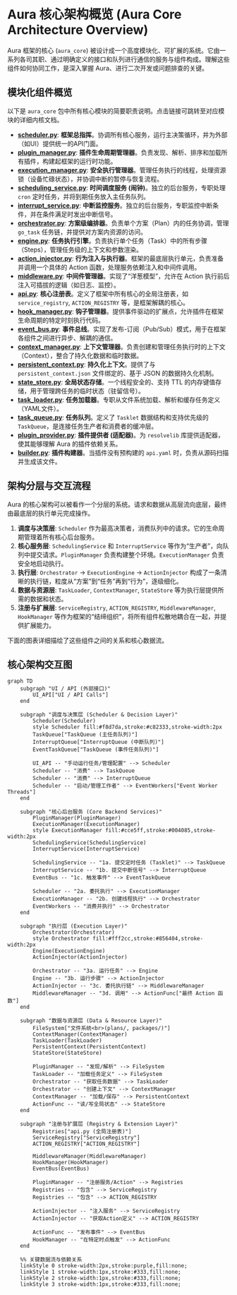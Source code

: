 
# **Aura 核心架构概览 (Aura Core Architecture Overview)**

Aura 框架的核心 (`aura_core`) 被设计成一个高度模块化、可扩展的系统。它由一系列各司其职、通过明确定义的接口和队列进行通信的服务与组件构成。理解这些组件如何协同工作，是深入掌握 Aura、进行二次开发或问题排查的关键。

## **模块化组件概览**

以下是 `aura_core` 包中所有核心模块的简要职责说明。点击链接可跳转至对应模块的详细内核文档。

*   **[scheduler.py](./scheduler.md)**: **框架总指挥**。协调所有核心服务，运行主决策循环，并为外部（如UI）提供统一的API门面。
*   **[plugin_manager.py](./plugin_manager.md)**: **插件生命周期管理器**。负责发现、解析、排序和加载所有插件，构建起框架的运行时功能。
*   **[execution_manager.py](./execution_manager.md)**: **安全执行管理器**。管理任务执行的线程，处理资源锁（设备忙碌状态），并协调中断的暂停与恢复流程。
*   **[scheduling_service.py](./scheduling_service.md)**: **时间调度服务 (闹钟)**。独立的后台服务，专职处理 `cron` 定时任务，并将到期任务放入主任务队列。
*   **[interrupt_service.py](./interrupt_service.md)**: **中断监控服务**。独立的后台服务，专职监控中断条件，并在条件满足时发出中断信号。
*   **[orchestrator.py](./orchestrator.md)**: **方案级编排器**。负责单个方案（Plan）内的任务协调，管理 `go_task` 任务链，并提供对方案内资源的访问。
*   **[engine.py](./engine.md)**: **任务执行引擎**。负责执行单个任务（Task）中的所有步骤（Steps），管理任务级的上下文和参数渲染。
*   **[action_injector.py](./action_injector.md)**: **行为注入与执行器**。框架的最底层执行单元，负责准备并调用一个具体的 Action 函数，处理服务依赖注入和中间件调用。
*   **[middleware.py](./middleware.md)**: **中间件管理器**。实现了“洋葱模型”，允许在 Action 执行前后注入可插拔的逻辑（如日志、监控）。
*   **[api.py](./api.md)**: **核心注册表**。定义了框架中所有核心的全局注册表，如 `service_registry`, `ACTION_REGISTRY` 等，是框架解耦的核心。
*   **[hook_manager.py](./hook_manager.md)**: **钩子管理器**。提供事件驱动的扩展点，允许插件在框架生命周期的特定时刻执行代码。
*   **[event_bus.py](./event_bus.md)**: **事件总线**。实现了发布-订阅（Pub/Sub）模式，用于在框架各组件之间进行异步、解耦的通信。
*   **[context_manager.py](./context_manager.md)**: **上下文管理器**。负责创建和管理任务执行时的上下文（Context），整合了持久化数据和临时数据。
*   **[persistent_context.py](./persistent_context.md)**: **持久化上下文**。提供了与 `persistent_context.json` 文件绑定的、基于 JSON 的数据持久化机制。
*   **[state_store.py](./state_store.md)**: **全局状态存储**。一个线程安全的、支持 TTL 的内存键值存储，用于管理跨任务的临时状态（驻留信号）。
*   **[task_loader.py](./task_loader.md)**: **任务加载器**。专职从文件系统加载、解析和缓存任务定义（YAML文件）。
*   **[task_queue.py](./task_queue.md)**: **任务队列**。定义了 `Tasklet` 数据结构和支持优先级的 `TaskQueue`，是连接任务生产者和消费者的缓冲层。
*   **[plugin_provider.py](./plugin_provider.md)**: **插件提供者 (适配器)**。为 `resolvelib` 库提供适配器，使其能够理解 Aura 的插件依赖关系。
*   **[builder.py](./builder.md)**: **插件构建器**。当插件没有预构建的 `api.yaml` 时，负责从源码扫描并生成该文件。

## **架构分层与交互流程**

Aura 的核心架构可以被看作一个分层的系统。请求和数据从高层流向底层，最终由最底层的执行单元完成操作。

1.  **调度与决策层**: `Scheduler` 作为最高决策者，消费队列中的请求。它的生命周期管理着所有核心后台服务。
2.  **核心服务层**: `SchedulingService` 和 `InterruptService` 等作为“生产者”，向队列中提交请求。`PluginManager` 负责构建整个环境。`ExecutionManager` 负责安全地启动执行。
3.  **执行层**: `Orchestrator` -> `ExecutionEngine` -> `ActionInjector` 构成了一条清晰的执行链，粒度从“方案”到“任务”再到“行为”，逐级细化。
4.  **数据与资源层**: `TaskLoader`, `ContextManager`, `StateStore` 等为执行层提供所需的数据和状态。
5.  **注册与扩展层**: `ServiceRegistry`, `ACTION_REGISTRY`, `MiddlewareManager`, `HookManager` 等作为框架的“结缔组织”，将所有组件松散地耦合在一起，并提供扩展能力。

下面的图表详细描绘了这些组件之间的关系和核心数据流。

## **核心架构交互图**

```mermaid
graph TD
    subgraph "UI / API (外部接口)"
        UI_API["UI / API Calls"]
    end

    subgraph "调度与决策层 (Scheduler & Decision Layer)"
        Scheduler(Scheduler)
        style Scheduler fill:#f8d7da,stroke:#c82333,stroke-width:2px
        TaskQueue["TaskQueue (主任务队列)"]
        InterruptQueue["InterruptQueue (中断队列)"]
        EventTaskQueue["TaskQueue (事件任务队列)"]
        
        UI_API -- "手动运行任务/管理配置" --> Scheduler
        Scheduler -- "消费" --> TaskQueue
        Scheduler -- "消费" --> InterruptQueue
        Scheduler -- "启动/管理工作者" --> EventWorkers["Event Worker Threads"]
    end

    subgraph "核心后台服务 (Core Backend Services)"
        PluginManager(PluginManager)
        ExecutionManager(ExecutionManager)
        style ExecutionManager fill:#cce5ff,stroke:#004085,stroke-width:2px
        SchedulingService(SchedulingService)
        InterruptService(InterruptService)
        
        SchedulingService -- "1a. 提交定时任务 (Tasklet)" --> TaskQueue
        InterruptService -- "1b. 提交中断信号" --> InterruptQueue
        EventBus -- "1c. 触发事件" --> EventTaskQueue
        
        Scheduler -- "2a. 委托执行" --> ExecutionManager
        ExecutionManager -- "2b. 创建线程执行" --> Orchestrator
        EventWorkers -- "消费并执行" --> Orchestrator
    end

    subgraph "执行层 (Execution Layer)"
        Orchestrator(Orchestrator)
        style Orchestrator fill:#fff2cc,stroke:#856404,stroke-width:2px
        Engine(ExecutionEngine)
        ActionInjector(ActionInjector)
        
        Orchestrator -- "3a. 运行任务" --> Engine
        Engine -- "3b. 运行步骤" --> ActionInjector
        ActionInjector -- "3c. 委托执行链" --> MiddlewareManager
        MiddlewareManager -- "3d. 调用" --> ActionFunc["最终 Action 函数"]
    end

    subgraph "数据与资源层 (Data & Resource Layer)"
        FileSystem["文件系统<br>(plans/, packages/)"]
        ContextManager(ContextManager)
        TaskLoader(TaskLoader)
        PersistentContext(PersistentContext)
        StateStore(StateStore)
        
        PluginManager -- "发现/解析" --> FileSystem
        TaskLoader -- "加载任务定义" --> FileSystem
        Orchestrator -- "获取任务数据" --> TaskLoader
        Orchestrator -- "创建上下文" --> ContextManager
        ContextManager -- "加载/保存" --> PersistentContext
        ActionFunc -- "读/写全局状态" --> StateStore
    end
    
    subgraph "注册与扩展层 (Registry & Extension Layer)"
        Registries["api.py (全局注册表)"]
        ServiceRegistry["ServiceRegistry"]
        ACTION_REGISTRY["ACTION_REGISTRY"]
        
        MiddlewareManager(MiddlewareManager)
        HookManager(HookManager)
        EventBus(EventBus)
        
        PluginManager -- "注册服务/Action" --> Registries
        Registries -- "包含" --> ServiceRegistry
        Registries -- "包含" --> ACTION_REGISTRY
        
        ActionInjector -- "注入服务" --> ServiceRegistry
        ActionInjector -- "获取Action定义" --> ACTION_REGISTRY
        
        ActionFunc -- "发布事件" --> EventBus
        HookManager -- "在特定时点触发" --> ActionFunc
    end

    %% 关键数据流与依赖关系
    linkStyle 0 stroke-width:2px,stroke:purple,fill:none;
    linkStyle 1 stroke-width:1px,stroke:#333,fill:none;
    linkStyle 2 stroke-width:1px,stroke:#333,fill:none;
    linkStyle 3 stroke-width:1px,stroke:#333,fill:none;
```

